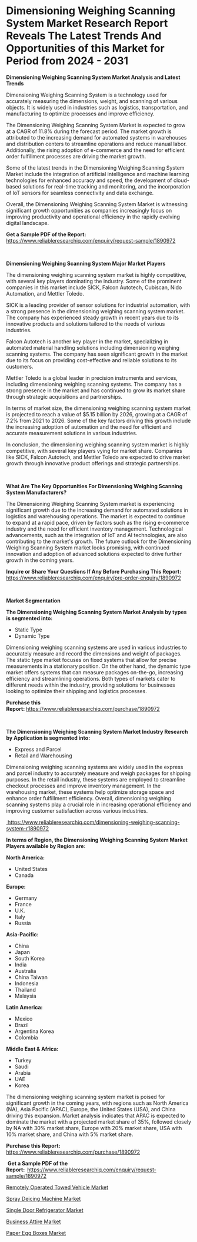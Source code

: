 <p><h1>Dimensioning Weighing Scanning System Market Research Report Reveals The Latest Trends And Opportunities of this Market for Period from 2024 - 2031</h1></p><p><strong>Dimensioning Weighing Scanning System Market Analysis and Latest Trends</strong></p>
<p><p>Dimensioning Weighing Scanning System is a technology used for accurately measuring the dimensions, weight, and scanning of various objects. It is widely used in industries such as logistics, transportation, and manufacturing to optimize processes and improve efficiency.</p><p>The Dimensioning Weighing Scanning System Market is expected to grow at a CAGR of 11.8% during the forecast period. The market growth is attributed to the increasing demand for automated systems in warehouses and distribution centers to streamline operations and reduce manual labor. Additionally, the rising adoption of e-commerce and the need for efficient order fulfillment processes are driving the market growth.</p><p>Some of the latest trends in the Dimensioning Weighing Scanning System Market include the integration of artificial intelligence and machine learning technologies for enhanced accuracy and speed, the development of cloud-based solutions for real-time tracking and monitoring, and the incorporation of IoT sensors for seamless connectivity and data exchange.</p><p>Overall, the Dimensioning Weighing Scanning System Market is witnessing significant growth opportunities as companies increasingly focus on improving productivity and operational efficiency in the rapidly evolving digital landscape.</p></p>
<p><strong>Get a Sample PDF of the Report:&nbsp;</strong> <a href="https://www.reliableresearchiq.com/enquiry/request-sample/1890972">https://www.reliableresearchiq.com/enquiry/request-sample/1890972</a></p>
<p>&nbsp;</p>
<p><strong>Dimensioning Weighing Scanning System Major Market Players</strong></p>
<p><p>The dimensioning weighing scanning system market is highly competitive, with several key players dominating the industry. Some of the prominent companies in this market include SICK, Falcon Autotech, Cubiscan, Nido Automation, and Mettler Toledo.</p><p>SICK is a leading provider of sensor solutions for industrial automation, with a strong presence in the dimensioning weighing scanning system market. The company has experienced steady growth in recent years due to its innovative products and solutions tailored to the needs of various industries.</p><p>Falcon Autotech is another key player in the market, specializing in automated material handling solutions including dimensioning weighing scanning systems. The company has seen significant growth in the market due to its focus on providing cost-effective and reliable solutions to its customers.</p><p>Mettler Toledo is a global leader in precision instruments and services, including dimensioning weighing scanning systems. The company has a strong presence in the market and has continued to grow its market share through strategic acquisitions and partnerships.</p><p>In terms of market size, the dimensioning weighing scanning system market is projected to reach a value of $5.15 billion by 2026, growing at a CAGR of 7.2% from 2021 to 2026. Some of the key factors driving this growth include the increasing adoption of automation and the need for efficient and accurate measurement solutions in various industries.</p><p>In conclusion, the dimensioning weighing scanning system market is highly competitive, with several key players vying for market share. Companies like SICK, Falcon Autotech, and Mettler Toledo are expected to drive market growth through innovative product offerings and strategic partnerships.</p></p>
<p>&nbsp;</p>
<p><strong>What Are The Key Opportunities For Dimensioning Weighing Scanning System Manufacturers?</strong></p>
<p><p>The Dimensioning Weighing Scanning System market is experiencing significant growth due to the increasing demand for automated solutions in logistics and warehousing operations. The market is expected to continue to expand at a rapid pace, driven by factors such as the rising e-commerce industry and the need for efficient inventory management. Technological advancements, such as the integration of IoT and AI technologies, are also contributing to the market's growth. The future outlook for the Dimensioning Weighing Scanning System market looks promising, with continued innovation and adoption of advanced solutions expected to drive further growth in the coming years.</p></p>
<p><strong>Inquire or Share Your Questions If Any Before Purchasing This Report:</strong> <a href="https://www.reliableresearchiq.com/enquiry/pre-order-enquiry/1890972">https://www.reliableresearchiq.com/enquiry/pre-order-enquiry/1890972</a></p>
<p>&nbsp;</p>
<p><strong>Market Segmentation</strong></p>
<p><strong>The Dimensioning Weighing Scanning System Market Analysis by types is segmented into:</strong></p>
<p><ul><li>Static Type</li><li>Dynamic Type</li></ul></p>
<p><p>Dimensioning weighing scanning systems are used in various industries to accurately measure and record the dimensions and weight of packages. The static type market focuses on fixed systems that allow for precise measurements in a stationary position. On the other hand, the dynamic type market offers systems that can measure packages on-the-go, increasing efficiency and streamlining operations. Both types of markets cater to different needs within the industry, providing solutions for businesses looking to optimize their shipping and logistics processes.</p></p>
<p><strong>Purchase this Report:&nbsp;</strong><a href="https://www.reliableresearchiq.com/purchase/1890972">https://www.reliableresearchiq.com/purchase/1890972</a></p>
<p>&nbsp;</p>
<p><strong>The Dimensioning Weighing Scanning System Market Industry Research by Application is segmented into:</strong></p>
<p><ul><li>Express and Parcel</li><li>Retail and Warehousing</li></ul></p>
<p><p>Dimensioning weighing scanning systems are widely used in the express and parcel industry to accurately measure and weigh packages for shipping purposes. In the retail industry, these systems are employed to streamline checkout processes and improve inventory management. In the warehousing market, these systems help optimize storage space and enhance order fulfillment efficiency. Overall, dimensioning weighing scanning systems play a crucial role in increasing operational efficiency and improving customer satisfaction across various industries.</p></p>
<p><a href="https://www.reliableresearchiq.com/dimensioning-weighing-scanning-system-r1890972">&nbsp;https://www.reliableresearchiq.com/dimensioning-weighing-scanning-system-r1890972</a></p>
<p><strong>In terms of Region, the Dimensioning Weighing Scanning System Market Players available by Region are:</strong></p>
<p>
    <p> <strong> North America: </strong>
        <ul>
            <li>United States</li>
            <li>Canada</li>
        </ul>
        </p> 
    <p> <strong> Europe: </strong>
        <ul>
            <li>Germany</li>
            <li>France</li>
            <li>U.K.</li>
            <li>Italy</li>
            <li>Russia</li>
        </ul>
        </p> 
    <p> <strong> Asia-Pacific: </strong>
        <ul>
            <li>China</li>
            <li>Japan</li>
            <li>South Korea</li>
            <li>India</li>
            <li>Australia</li>
            <li>China Taiwan</li>
            <li>Indonesia</li>
            <li>Thailand</li>
            <li>Malaysia</li>
        </ul>
        </p> 
    <p> <strong> Latin America: </strong>
        <ul>
            <li>Mexico</li>
            <li>Brazil</li>
            <li>Argentina Korea</li>
            <li>Colombia</li>
        </ul>
        </p> 
    <p> <strong> Middle East & Africa: </strong>
        <ul>
            <li>Turkey</li>
            <li>Saudi</li>
            <li>Arabia</li>
            <li>UAE</li>
            <li>Korea</li>
        </ul>
    </p>
    </p>
<p><p>The dimensioning weighing scanning system market is poised for significant growth in the coming years, with regions such as North America (NA), Asia Pacific (APAC), Europe, the United States (USA), and China driving this expansion. Market analysis indicates that APAC is expected to dominate the market with a projected market share of 35%, followed closely by NA with 30% market share, Europe with 20% market share, USA with 10% market share, and China with 5% market share.</p></p>
<p><strong>Purchase this Report: </strong><a href="https://www.reliableresearchiq.com/purchase/1890972">https://www.reliableresearchiq.com/purchase/1890972</a></p>
<p>&nbsp;<strong>Get a Sample PDF of the Report:&nbsp;&nbsp;</strong><a href="https://www.reliableresearchiq.com/enquiry/request-sample/1890972">https://www.reliableresearchiq.com/enquiry/request-sample/1890972</a></p>
<p><strong></strong></p>
<p><p><a href="https://github.com/lairestrong/Market-Research-Report-List-1/blob/main/remotely-operated-towed-vehicle-market.md">Remotely Operated Towed Vehicle Market</a></p><p><a href="https://github.com/msLonKoss78/Market-Research-Report-List-1/blob/main/spray-deicing-machine-market.md">Spray Deicing Machine Market</a></p><p><a href="https://medium.com/@neilrogers69/single-door-refrigerator-market-forecasts-market-trends-and-impact-analysis-2024-2031-c608f9bb2e3b">Single Door Refrigerator Market</a></p><p><a href="https://medium.com/@lianapter60/business-attire-market-investigation-industry-evolution-and-forecast-till-2031-6cb6947c207f">Business Attire Market</a></p><p><a href="https://medium.com/@kelleebernier1851/paper-egg-boxes-market-trends-a-detailed-study-of-its-market-segmentation-and-analyzing-the-a6bfd45a7d11">Paper Egg Boxes Market</a></p></p>